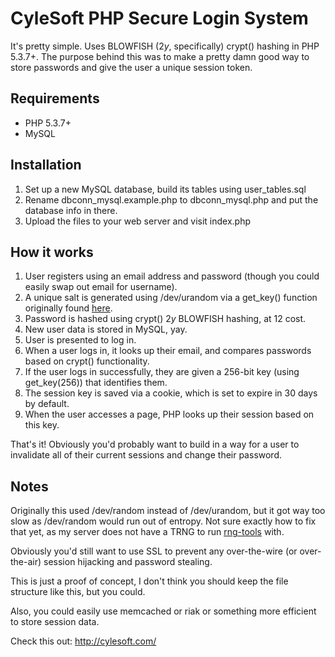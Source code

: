 # CyleSoft PHP Secure Login System

It's pretty simple. Uses BLOWFISH ($2y$, specifically) crypt() hashing in PHP 5.3.7+. The purpose behind this was to make a pretty damn good way to store passwords and give the user a unique session token.

## Requirements

- PHP 5.3.7+
- MySQL

## Installation

1. Set up a new MySQL database, build its tables using user_tables.sql
1. Rename dbconn_mysql.example.php to dbconn_mysql.php and put the database info in there.
1. Upload the files to your web server and visit index.php

## How it works

1. User registers using an email address and password (though you could easily swap out email for username).
1. A unique salt is generated using /dev/urandom via a get_key() function originally found [here](http://stackoverflow.com/questions/637278/what-is-the-best-way-to-generate-a-random-key-within-php).
1. Password is hashed using crypt() $2y$ BLOWFISH hashing, at 12 cost.
1. New user data is stored in MySQL, yay.
1. User is presented to log in.
1. When a user logs in, it looks up their email, and compares passwords based on crypt() functionality.
1. If the user logs in successfully, they are given a 256-bit key (using get_key(256)) that identifies them.
1. The session key is saved via a cookie, which is set to expire in 30 days by default.
1. When the user accesses a page, PHP looks up their session based on this key.

That's it! Obviously you'd probably want to build in a way for a user to invalidate all of their current sessions and change their password.

## Notes

Originally this used /dev/random instead of /dev/urandom, but it got way too slow as /dev/random would run out of entropy. Not sure exactly how to fix that yet, as my server does not have a TRNG to run [rng-tools](http://www.gnu.org/software/hurd/user/tlecarrour/rng-tools.html) with.

Obviously you'd still want to use SSL to prevent any over-the-wire (or over-the-air) session hijacking and password stealing.

This is just a proof of concept, I don't think you should keep the file structure like this, but you could.

Also, you could easily use memcached or riak or something more efficient to store session data.

Check this out: http://cylesoft.com/